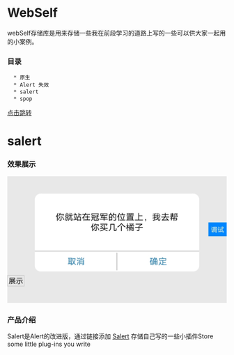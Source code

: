 # WebSelf
  webSelf存储库是用来存储一些我在前段学习的道路上写的一些可以供大家一起用的小案例。
### 目录
```
  * 原生
  * Alert 失效
  * salert
  * spop
```
 [点击跳转](https://github.com/Gshihao/WebSelf/tree/main/Alert)
 
 # salert
 ### 效果展示
 ![效果图](Salert/IMG_20230619_104704.jpg "url")
 ### 产品介绍
  Salert是Alert的改进版，通过链接添加
  [Salert](https://github.com/Gshihao/WebSelf/tree/a16049dbe51d2990f047cf1a6d1feb6758d0cfce/Salert)
存储自己写的一些小插件Store some little plug-ins you write
